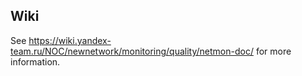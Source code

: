 ## Wiki

See https://wiki.yandex-team.ru/NOC/newnetwork/monitoring/quality/netmon-doc/ for more information.
